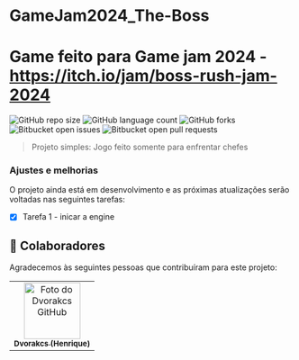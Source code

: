 


# GameJam2024_The-Boss
# Game feito para Game jam 2024 - https://itch.io/jam/boss-rush-jam-2024
![GitHub repo size](https://img.shields.io/github/repo-size/Dvorakcs/GameJam2024_The?style=for-the-badge)
![GitHub language count](https://img.shields.io/github/languages/count/Dvorakcs/GameJam2024_The?style=for-the-badge)
![GitHub forks](https://img.shields.io/github/forks/Dvorakcs/GameJam2024_The?style=for-the-badge)
![Bitbucket open issues](https://img.shields.io/bitbucket/issues/Dvorakcs/GameJam2024_The?style=for-the-badge)
![Bitbucket open pull requests](https://img.shields.io/bitbucket/pr-raw/Dvorakcs/GameJam2024_The?style=for-the-badge)

> Projeto simples: Jogo feito somente para enfrentar chefes

### Ajustes e melhorias

O projeto ainda está em desenvolvimento e as próximas atualizações serão voltadas nas seguintes tarefas:

- [x] Tarefa 1 - inicar a engine

## 🤝 Colaboradores

Agradecemos às seguintes pessoas que contribuíram para este projeto:

<table>
  <tr>
    <td align="center">
      <a href="#">
        <img src="https://avatars.githubusercontent.com/u/80294621?v=4" width="100px;" alt="Foto do Dvorakcs GitHub"/><br>
        <sub>
          <b>Dvorakcs (Henrique)</b>
        </sub>
      </a>
    </td>
  </tr>
</table>
